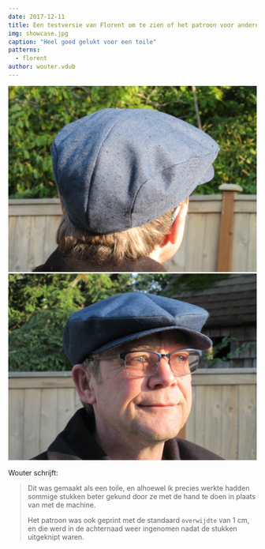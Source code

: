 ```yaml
---
date: 2017-12-11
title: Een testversie van Florent om te zien of het patroon voor anderen werkt, door Wouter.vdub
img: showcase.jpg
caption: "Heel goed gelukt voor een toile"
patterns:
  - florent
author: wouter.vdub
---
```


![Zicht op de achterkant ](high_back.jpg) ![Zicht op de voorkant](high_front.jpg)

Wouter schrijft:

> Dit was gemaakt als een toile, en alhoewel ik precies werkte hadden sommige stukken beter gekund door ze met de hand te doen in plaats van met de machine.
> 
> Het patroon was ook geprint met de standaard `overwijdte` van 1 cm, en die werd in de achternaad weer ingenomen nadat de stukken uitgeknipt waren.

